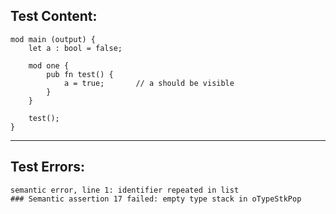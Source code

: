 
Test Content: 
-------------------------
```
mod main (output) {
    let a : bool = false;

    mod one {
        pub fn test() {
            a = true;       // a should be visible
        }
    }

    test();
}
```
------------------------

Test Errors:
-------------------------
```
semantic error, line 1: identifier repeated in list
### Semantic assertion 17 failed: empty type stack in oTypeStkPop
```
